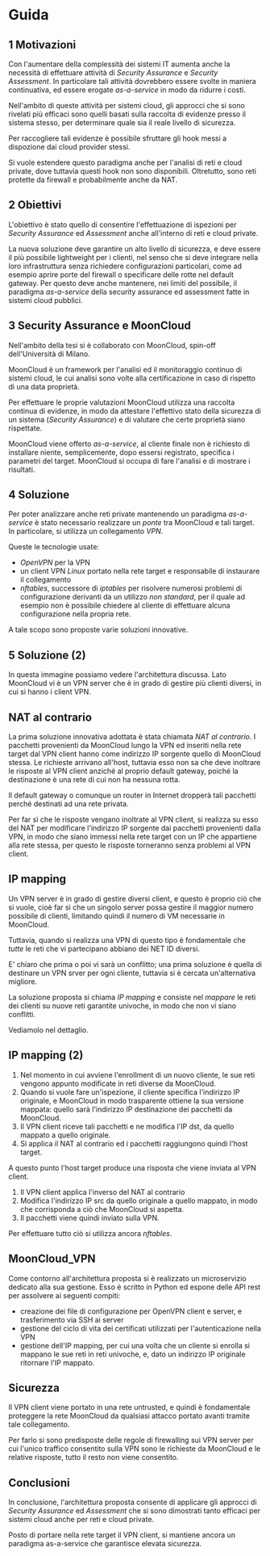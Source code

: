 # Guida

## 1 Motivazioni

Con l'aumentare della complessità dei sistemi IT aumenta anche la necessità di effettuare attività di _Security Assurance_ e _Security Assessment_. In particolare tali attività dovrebbero essere svolte in maniera continuativa, ed essere erogate _as-a-service_ in modo da ridurre i costi.

Nell'ambito di queste attività per sistemi cloud, gli approcci che si sono rivelati più efficaci sono quelli basati sulla raccolta di evidenze presso il sistema stesso, per determinare quale sia il reale livello di sicurezza.

Per raccogliere tali evidenze è possibile sfruttare gli hook messi a dispozione dai cloud provider stessi.

Si vuole estendere questo paradigma anche per l'analisi di reti e cloud private, dove tuttavia questi hook non sono disponibili. Oltretutto, sono reti protette da firewall e probabilmente anche da NAT.

## 2 Obiettivi

L'obiettivo è stato quello di consentire l'effettuazione di
ispezioni per _Security Assurance_ ed _Assessment_ anche all'interno di reti e cloud private.

La nuova soluzione deve garantire un alto livello di sicurezza, e deve essere il più possibile lightweight per i clienti, nel senso che si deve integrare nella loro infrastruttura senza richiedere configurazioni particolari, come ad esempio aprire porte del firewall o specificare delle rotte nel default gateway. Per questo deve anche mantenere, nei limiti del possibile, il paradigma _as-a-service_ della security assurance ed assessment fatte in sistemi cloud pubblici.

## 3 Security Assurance e MoonCloud

Nell'ambito della tesi si è collaborato con MoonCloud, spin-off dell'Università di Milano.

MoonCloud è un framework per l'analisi ed il monitoraggio continuo di sistemi cloud, le cui analisi sono volte alla certificazione in caso di rispetto di una data proprietà.

Per effettuare le proprie valutazioni MoonCloud utilizza una raccolta continua di evidenze, in modo da attestare l'effettivo stato della sicurezza di un sistema (_Security Assurance_) e di valutare che certe proprietà siano rispettate.

MoonCloud viene offerto _as-a-service_, al cliente finale non è richiesto di installare niente, semplicemente, dopo essersi registrato, specifica i parametri del target. MoonCloud si occupa di fare l'analisi e di mostrare i risultati.

## 4 Soluzione

Per poter analizzare anche reti private mantenendo un paradigma _as-a-service_ è stato necessario realizzare un *ponte* tra MoonCloud e tali target. In particolare, si utilizza un collegamento *VPN*.

Queste le tecnologie usate:

- *OpenVPN* per la VPN
- un client VPN *Linux*  portato nella rete target e responsabile di instaurare il collegamento
- *nftables*, successore di _iptables_ per risolvere numerosi problemi di configurazione derivanti da un utilizzo _non standard_, per il quale ad esempio non è possibile chiedere al cliente di effettuare alcuna configurazione nella propria rete.

A tale scopo sono proposte varie soluzioni innovative.

## 5 Soluzione (2)

In questa immagine possiamo vedere l'architettura discussa. Lato MoonCloud vi è un VPN server che è in grado di gestire più clienti diversi, in cui si hanno i client VPN.

## NAT al contrario

La prima soluzione innovativa adottata è stata chiamata *NAT al contrario*. I pacchetti provenienti da MoonCloud lungo la VPN ed inseriti nella rete target dal VPN client hanno come indirizzo IP sorgente quello di MoonCloud stessa. Le richieste arrivano all'host, tuttavia esso non sa che deve inoltrare le risposte al VPN client anziché al proprio default gateway, poiché la destinazione è una rete di cui non ha nessuna rotta.

Il default gateway o comunque un router in Internet dropperà tali pacchetti perché destinati ad una rete privata.

Per far sì che le risposte vengano inoltrate al VPN client, si realizza su esso del NAT per modificare l'indirizzo IP sorgente dai pacchetti provenienti dalla VPN, in modo che siano immessi nella rete target con un IP che appartiene alla rete stessa, per questo le risposte torneranno senza problemi al VPN client.

## IP mapping

Un VPN server è in grado di gestire diversi client, e questo è proprio ciò che si vuole, cioè far sì che un singolo server possa gestire il maggior numero possibile di clienti, limitando quindi il numero di VM necessarie in MoonCloud.

Tuttavia, quando si realizza una VPN di questo tipo è fondamentale che _tutte_ le reti che vi partecipano abbiano dei NET ID diversi.

E' chiaro che prima o poi vi sarà un conflitto; una prima soluzione è quella di destinare un VPN srver per ogni cliente, tuttavia si è cercata un'alternativa migliore.

La soluzione proposta si chiama *IP mapping* e consiste nel _mappare_ le reti dei clienti su nuove reti garantite univoche, in modo che non vi siano conflitti.

Vediamolo nel dettaglio.

## IP mapping (2)

1. Nel momento in cui avviene l'enrollment di un nuovo cliente, le sue reti vengono appunto modificate in reti diverse da MoonCloud.
2. Quando si vuole fare un'ispezione, il cliente specifica l'indirizzo IP originale, e MoonCloud in modo trasparente ottiene la sua versione mappata: quello sarà l'indirizzo IP destinazione dei pacchetti da MoonCloud.
3. Il VPN client riceve tali pacchetti e ne modifica l'IP dst, da quello mappato a quello originale.
4. Si applica il NAT al contrario ed i pacchetti raggiungono quindi l'host target.

A questo punto l'host target produce una risposta che viene inviata al VPN client.

1. Il VPN client applica l'inverso del NAT al contrario
2. Modifica l'indirizzo IP src da quello originale a quello mappato, in modo che corrisponda a ciò che MoonCloud si aspetta.
3. Il pacchetti viene quindi inviato sulla VPN.

Per effettuare tutto ciò si utilizza ancora *nftables*.

## MoonCloud_VPN

Come contorno all'architettura proposta si è realizzato un microservizio dedicato alla sua gestione. Esso è scritto in Python ed espone delle API rest per assolvere ai seguenti compiti:

- creazione dei file di configurazione per OpenVPN client e server, e trasferimento via SSH ai server
- gestione del ciclo di vita dei certificati utilizzati per l'autenticazione nella VPN
- gestione dell'IP mapping, per cui una volta che un cliente si enrolla si mappano le sue reti in reti univoche, e, dato un indirizzo IP originale ritornare l'IP mappato.

## Sicurezza

Il VPN client viene portato in una rete untrusted, e quindi è fondamentale proteggere la rete MoonCloud da qualsiasi attacco portato avanti tramite tale collegamento.

Per farlo si sono predisposte delle regole di firewalling sui VPN server per cui l'unico traffico consentito sulla VPN sono le richieste da MoonCloud e le relative risposte, tutto il resto non viene consentito.

## Conclusioni

In conclusione, l'architettura proposta consente di applicare gli approcci di _Security Assurance_ ed _Assessment_ che si sono dimostrati tanto efficaci per sistemi cloud anche per reti e cloud private.

Posto di portare nella rete target il VPN client, si mantiene ancora un paradigma as-a-service che garantisce elevata sicurezza.